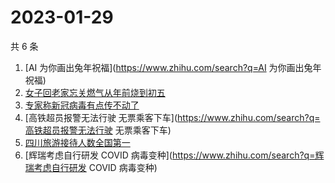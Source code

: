 # 2023-01-29

共 6 条

<!-- BEGIN -->
<!-- 最后更新时间 Sun Jan 29 2023 14:15:16 GMT+0800 (China Standard Time) -->

1. [AI 为你画出兔年祝福](https://www.zhihu.com/search?q=AI 为你画出兔年祝福)
1. [女子回老家忘关燃气从年前烧到初五](https://www.zhihu.com/search?q=女子回老家忘关燃气从年前烧到初五)
1. [专家称新冠病毒有点传不动了](https://www.zhihu.com/search?q=专家称新冠病毒有点传不动了)
1. [高铁超员报警无法行驶
   无票乘客下车](https://www.zhihu.com/search?q=高铁超员报警无法行驶
   无票乘客下车)
1. [四川旅游接待人数全国第一](https://www.zhihu.com/search?q=四川旅游接待人数全国第一)
1. [辉瑞考虑自行研发 COVID
   病毒变种](https://www.zhihu.com/search?q=辉瑞考虑自行研发 COVID 病毒变种)

<!-- END -->
